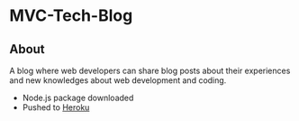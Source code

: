# MVC-Tech-Blog

## About

A blog where web developers can share blog posts about their experiences and new knowledges about web development and coding.

* Node.js package downloaded
* Pushed to [Heroku](https://dashboard.heroku.com/apps/afternoon-plains-92637)